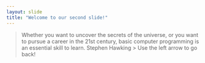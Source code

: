 ```yaml
---
layout: slide
title: "Welcome to our second slide!"
---
```

 > Whether you want to uncover the secrets of the universe, or you want to pursue a career in the 21st century, basic computer programming is an essential skill to learn.
Stephen Hawking >
Use the left arrow to go back!
